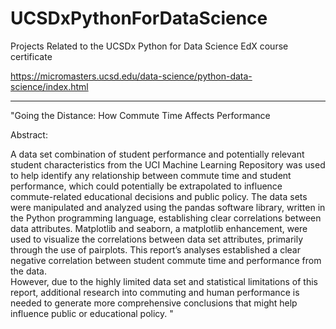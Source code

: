 # UCSDxPythonForDataScience
Projects Related to the UCSDx Python for Data Science EdX course certificate

https://micromasters.ucsd.edu/data-science/python-data-science/index.html

-----
"Going the Distance: 
How Commute Time Affects Performance

Abstract:

A data set combination of student performance and potentially relevant student 
characteristics from the UCI Machine Learning Repository was used to help identify any 
relationship between commute time and student performance, which could potentially be 
extrapolated to influence commute-related educational decisions and public policy.  The data 
sets were manipulated and analyzed using the pandas software library, written in the Python 
programming language, establishing clear correlations between data attributes.  Matplotlib 
and seaborn, a matplotlib enhancement, were used to visualize the correlations between 
data set attributes, primarily through the use of pairplots.  This report’s analyses established 
a clear negative correlation between student commute time and performance from the data.  
However, due to the highly limited data set and statistical limitations of this report, additional 
research into commuting and human performance is needed to generate more 
comprehensive conclusions that might help influence public or educational policy. "
